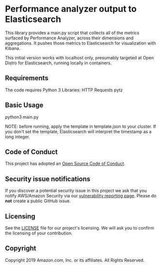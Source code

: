 # Performance analyzer output to Elasticsearch

This library provides a main.py script that collects all of the metrics
surfaced by Performance Analyzer, across their dimensions and aggregations. It 
pushes those metrics to Elasticsearch for visualization with Kibana.

This initial version works with localhost only, presumably targeted at Open
Distro for Elasticsearch, running locally in containers.

## Requirements

The code requires Python 3
Libraries:
HTTP Requests
pytz

## Basic Usage

python3 main.py

NOTE: before running, apply the template in template.json to your cluster. If
you don't set the template, Elasticsearch will interpret the timestamp as a
long integer.

## Code of Conduct

This project has adopted an [Open Source Code of
Conduct](https://opendistro.github.io/for-elasticsearch/codeofconduct.html).


## Security issue notifications

If you discover a potential security issue in this project we ask that you
notify AWS/Amazon Security via our [vulnerability reporting
page](http://aws.amazon.com/security/vulnerability-reporting/). Please do
**not** create a public GitHub issue.


## Licensing

See the [LICENSE](./LICENSE) file for our project's licensing. We will ask you
to confirm the licensing of your contribution.


## Copyright

Copyright 2019 Amazon.com, Inc. or its affiliates. All Rights Reserved.
